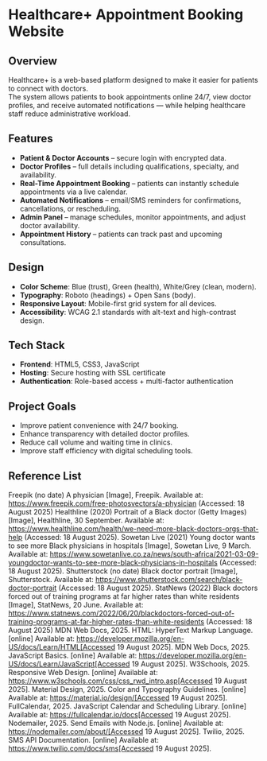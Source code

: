 
# Healthcare+ Appointment Booking Website

## Overview
Healthcare+ is a web-based platform designed to make it easier for patients to connect with doctors.  
The system allows patients to book appointments online 24/7, view doctor profiles, and receive automated notifications — while helping healthcare staff reduce administrative workload.

## Features
- **Patient & Doctor Accounts** – secure login with encrypted data.
- **Doctor Profiles** – full details including qualifications, specialty, and availability.
- **Real-Time Appointment Booking** – patients can instantly schedule appointments via a live calendar.
- **Automated Notifications** – email/SMS reminders for confirmations, cancellations, or rescheduling.
- **Admin Panel** – manage schedules, monitor appointments, and adjust doctor availability.
- **Appointment History** – patients can track past and upcoming consultations.

## Design
- **Color Scheme**: Blue (trust), Green (health), White/Grey (clean, modern).
- **Typography**: Roboto (headings) + Open Sans (body).
- **Responsive Layout**: Mobile-first grid system for all devices.
- **Accessibility**: WCAG 2.1 standards with alt-text and high-contrast design.

## Tech Stack
- **Frontend**: HTML5, CSS3, JavaScript  
- **Hosting**: Secure hosting with SSL certificate  
- **Authentication**: Role-based access + multi-factor authentication  

## Project Goals
- Improve patient convenience with 24/7 booking.
- Enhance transparency with detailed doctor profiles.
- Reduce call volume and waiting time in clinics.
- Improve staff efficiency with digital scheduling tools.

## Reference List
Freepik (no date) A physician [Image], Freepik. Available at: https://www.freepik.com/free-photosvectors/a-physician (Accessed: 18 August 2025)
Healthline (2020) Portrait of a Black doctor (Getty Images) [Image], Healthline, 30 September.
Available at: https://www.healthline.com/health/we-need-more-black-doctors-orgs-that-help
(Accessed: 18 August 2025).
Sowetan Live (2021) Young doctor wants to see more Black physicians in hospitals [Image], Sowetan
Live, 9 March. Available at: https://www.sowetanlive.co.za/news/south-africa/2021-03-09-youngdoctor-wants-to-see-more-black-physicians-in-hospitals (Accessed: 18 August 2025).
Shutterstock (no date) Black doctor portrait [Image], Shutterstock. Available at:
https://www.shutterstock.com/search/black-doctor-portrait (Accessed: 18 August 2025).
StatNews (2022) Black doctors forced out of training programs at far higher rates than white
residents [Image], StatNews, 20 June. Available at: https://www.statnews.com/2022/06/20/blackdoctors-forced-out-of-training-programs-at-far-higher-rates-than-white-residents (Accessed: 18
August 2025)
MDN Web Docs, 2025. HTML: HyperText Markup Language. [online] Available at: https://developer.mozilla.org/en-US/docs/Learn/HTML[Accessed 19 August 2025].
MDN Web Docs, 2025. JavaScript Basics. [online] Available at: https://developer.mozilla.org/en-US/docs/Learn/JavaScript[Accessed 19 August 2025].
W3Schools, 2025. Responsive Web Design. [online] Available at: https://www.w3schools.com/css/css_rwd_intro.asp[Accessed 19 August 2025].
Material Design, 2025. Color and Typography Guidelines. [online] Available at: https://material.io/design/[Accessed 19 August 2025].
FullCalendar, 2025. JavaScript Calendar and Scheduling Library. [online] Available at: https://fullcalendar.io/docs[Accessed 19 August 2025].
Nodemailer, 2025. Send Emails with Node.js. [online] Available at: https://nodemailer.com/about/[Accessed 19 August 2025].
Twilio, 2025. SMS API Documentation. [online] Available at: https://www.twilio.com/docs/sms[Accessed 19 August 2025].
